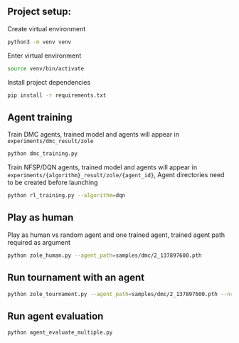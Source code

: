 ## Project setup:
Create virtual environment
```bash
python3 -m venv venv
```

Enter virtual environment
```bash
source venv/bin/activate
```

Install project dependencies
```bash
pip install -r requirements.txt
```

## Agent training
Train DMC agents, trained model and agents will appear in `experiments/dmc_result/zole`
```bash
python dmc_training.py
```

Train NFSP/DQN agents, trained model and agents will appear in `experiments/{algorithm}_result/zole/{agent_id}`,
Agent directories need to be created before launching
```bash
python rl_training.py --algorithm=dqn
```

## Play as human
Play as human vs random agent and one trained agent, trained agent path required as argument
```bash
python zole_human.py --agent_path=samples/dmc/2_137897600.pth
```

## Run tournament with an agent

```bash
python zole_tournament.py --agent_path=samples/dmc/2_137897600.pth --nr_games=2000
```

## Run agent evaluation

```bash
python agent_evaluate_multiple.py
```
